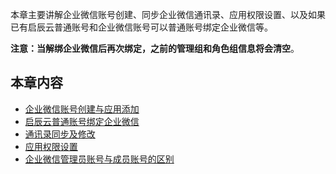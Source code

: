 本章主要讲解企业微信账号创建、同步企业微信通讯录、应用权限设置、以及如果已有启辰云普通账号和企业微信账号可以普通账号绑定企业微信等。

**注意：当解绑企业微信后再次绑定，之前的管理组和角色组信息将会清空**。
## 本章内容
* [企业微信账号创建与应用添加](企业微信账号创建与应用添加.md)
* [启辰云普通账号绑定企业微信](启辰云普通账号绑定企业微信.md)
* [通讯录同步及修改](通讯录同步及修改.md)
* [应用权限设置](应用权限设置.md)
* [企业微信管理员账号与成员账号的区别](企业微信管理员账号与成员账号的区别.md)